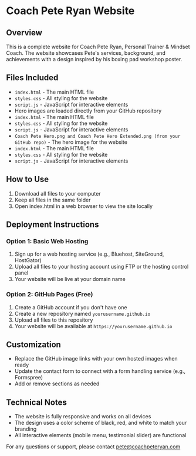 # Coach Pete Ryan Website

## Overview
This is a complete website for Coach Pete Ryan, Personal Trainer & Mindset Coach. The website showcases Pete's services, background, and achievements with a design inspired by his boxing pad workshop poster.

## Files Included
- `index.html` - The main HTML file
- `styles.css` - All styling for the website
- `script.js` - JavaScript for interactive elements
- Hero images are loaded directly from your GitHub repository
- `index.html` - The main HTML file
- `styles.css` - All styling for the website
- `script.js` - JavaScript for interactive elements
- `Coach Pete Hero.png and Coach Pete Hero Extended.png (from your GitHub repo)` - The hero image for the website
- `index.html` - The main HTML file
- `styles.css` - All styling for the website
- `script.js` - JavaScript for interactive elements

## How to Use
1. Download all files to your computer
2. Keep all files in the same folder
3. Open index.html in a web browser to view the site locally

## Deployment Instructions
### Option 1: Basic Web Hosting
1. Sign up for a web hosting service (e.g., Bluehost, SiteGround, HostGator)
2. Upload all files to your hosting account using FTP or the hosting control panel
3. Your website will be live at your domain name

### Option 2: GitHub Pages (Free)
1. Create a GitHub account if you don't have one
2. Create a new repository named `yourusername.github.io`
3. Upload all files to this repository
4. Your website will be available at `https://yourusername.github.io`

## Customization
- Replace the GitHub image links with your own hosted images when ready
- Update the contact form to connect with a form handling service (e.g., Formspree)
- Add or remove sections as needed

## Technical Notes
- The website is fully responsive and works on all devices
- The design uses a color scheme of black, red, and white to match your branding
- All interactive elements (mobile menu, testimonial slider) are functional

For any questions or support, please contact pete@coachpeteryan.com
